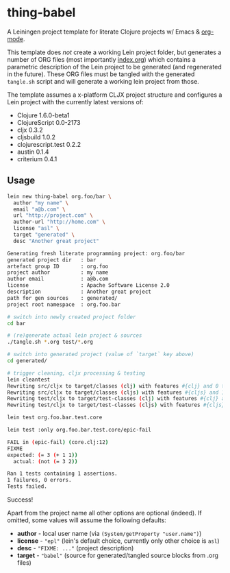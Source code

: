 # thing-babel

A Leiningen project template for literate Clojure projects w/ Emacs &
[org-mode](http://orgmode.org).

This template does *not* create a working Lein project folder, but
generates a number of ORG files (most importantly
[index.org](https://raw.github.com/thi-ng/thing-babel/master/src/leiningen/new/thing_babel/index.org))
which contains a parametric description of the Lein project to be
generated (and regenerated in the future). These ORG files must be
tangled with the generated `tangle.sh` script and will generate a
working lein project from those.

The template assumes a x-platform CLJX project structure and
configures a Lein project with the currently latest versions of:

* Clojure 1.6.0-beta1
* ClojureScript 0.0-2173
* cljx 0.3.2
* cljsbuild 1.0.2
* clojurescript.test 0.2.2
* austin 0.1.4
* criterium 0.4.1

## Usage

```bash
lein new thing-babel org.foo/bar \
  author "my name" \
  email "a@b.com" \
  url "http://project.com" \
  author-url "http://home.com" \
  license "asl" \
  target "generated" \
  desc "Another great project"

Generating fresh literate programming project: org.foo/bar
generated project dir   : bar
artefact group ID       : org.foo
project author          : my name
author email            : a@b.com
license                 : Apache Software License 2.0
description             : Another great project
path for gen sources    : generated/
project root namespace  : org.foo.bar

# switch into newly created project folder
cd bar 

# (re)generate actual lein project & sources
./tangle.sh *.org test/*.org

# switch into generated project (value of `target` key above)
cd generated/

# trigger cleaning, cljx processing & testing
lein cleantest
Rewriting src/cljx to target/classes (clj) with features #{clj} and 0 transformations.
Rewriting src/cljx to target/classes (cljs) with features #{cljs} and 1 transformations.
Rewriting test/cljx to target/test-classes (clj) with features #{clj} and 0 transformations.
Rewriting test/cljx to target/test-classes (cljs) with features #{cljs} and 1 transformations.

lein test org.foo.bar.test.core

lein test :only org.foo.bar.test.core/epic-fail

FAIL in (epic-fail) (core.clj:12)
FIXME
expected: (= 3 (+ 1 1))
  actual: (not (= 3 2))

Ran 1 tests containing 1 assertions.
1 failures, 0 errors.
Tests failed.
```

Success!

Apart from the project name all other options are optional (indeed).
If omitted, some values will assume the following defaults:

* **author** - local user name (via `(System/getProperty "user.name")`)
* **license** - `"epl"` (lein's default choice, currently only other choice is `asl`)
* **desc** - `"FIXME: ..."` (project description)
* **target** - `"babel"` (source for generated/tangled source blocks
  from .org files)
